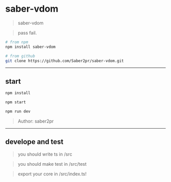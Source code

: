 # saber-vdom

> saber-vdom

> pass fail.

```bash
# from npm
npm install saber-vdom

# from github
git clone https://github.com/Saber2pr/saber-vdom.git
```

---

## start

```bash
npm install
```

```bash
npm start

npm run dev

```

> Author: saber2pr

---

## develope and test

> you should write ts in /src

> you should make test in /src/test

> export your core in /src/index.ts!
